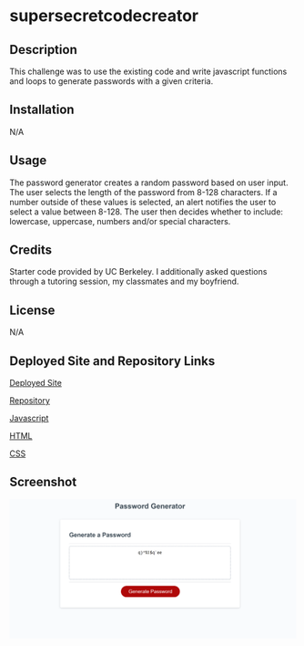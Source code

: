 # supersecretcodecreator

## Description
This challenge was to use the existing code and write javascript functions and loops to generate passwords with a given criteria.

## Installation
N/A

## Usage
The password generator creates a random password based on user input. The user selects the length of the password from 8-128 characters. If a number outside of these values is selected, an alert notifies the user to select a value between 8-128. The user then decides whether to include: lowercase, uppercase, numbers and/or special characters. 

## Credits
Starter code provided by UC Berkeley. I additionally asked questions through a tutoring session, my classmates and my boyfriend. 

## License
N/A

## Deployed Site and Repository Links

[Deployed Site](https://athenamw.github.io/superSecretCodeCreator/)

[Repository](https://github.com/athenamw/superSecretCodeCreator)

[Javascript](https://github.com/athenamw/superSecretCodeCreator/blob/main/script.js)

[HTML](https://github.com/athenamw/superSecretCodeCreator/blob/main/index.html)

[CSS](https://github.com/athenamw/superSecretCodeCreator/blob/main/style.css)

## Screenshot
![Password Generator](./Assets/deployed%20site%20screenshot.png)
